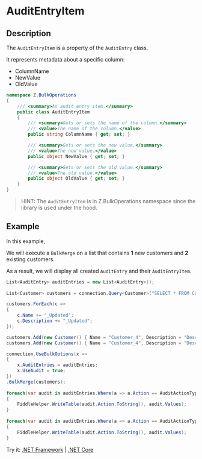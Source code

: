 # AuditEntryItem

## Description

The `AuditEntryItem` is a property of the `AuditEntry` class.

It represents metadata about a specific column:
- ColumnName
- NewValue
- OldValue

```csharp
namespace Z.BulkOperations
{
    /// <summary>An audit entry item.</summary>
    public class AuditEntryItem
    {
        /// <summary>Gets or sets the name of the column.</summary>
        /// <value>The name of the column.</value>
        public string ColumnName { get; set; }

        /// <summary>Gets or sets the new value.</summary>
        /// <value>The new value.</value>
        public object NewValue { get; set; }

        /// <summary>Gets or sets the old value.</summary>
        /// <value>The old value.</value>
        public object OldValue { get; set; }
    }
}
```

> HINT: The `AuditEntryItem` is in Z.BulkOperations namespace since the library is used under the hood.

## Example

In this example,

We will execute a `BulkMerge` on a list that contains **1** new customers and **2** existing customers.

As a result, we will display all created `AuditEntry` and their `AuditEntryItem`.


```csharp
List<AuditEntry> auditEntries = new List<AuditEntry>();
        
List<Customer> customers = connection.Query<Customer>("SELECT * FROM Customers").ToList();

customers.ForEach(c => 
{
    c.Name += "_Updated";
    c.Description += "_Updated";
});

customers.Add(new Customer() { Name = "Customer_4", Description = "Description for Customer 4", IsActive = true });
customers.Add(new Customer() { Name = "Customer_4", Description = "Description for Customer 4", IsActive = true });

connection.UseBulkOptions(x =>
{
    x.AuditEntries = auditEntries;
    x.UseAudit = true;
})
.BulkMerge(customers);
        
foreach(var audit in auditEntries.Where(a => a.Action == AuditActionType.Update))
{
    FiddleHelper.WriteTable(audit.Action.ToString(), audit.Values);
}
        
foreach(var audit in auditEntries.Where(a => a.Action == AuditActionType.Insert))
{
    FiddleHelper.WriteTable(audit.Action.ToString(), audit.Values);
}
```

Try it: [.NET Framework](https://dotnetfiddle.net/IVhoAb) | [.NET Core](https://dotnetfiddle.net/uMWFra)
